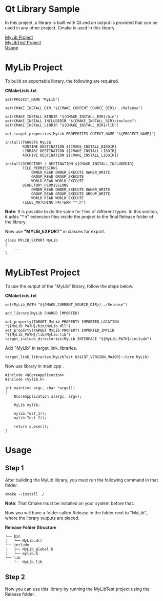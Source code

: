
# Qt Library Sample

In this project, a library is built with Qt and an output is provided that can be used in any other project.
Cmake is used in this library.

[MyLib Project](#mylib-project) \
[MyLibTest Project](#mylibtest-project) \
[Usage](#Usage)


# MyLib Project

To build an exportable library, the following are required.

**CMakeLists.txt**

```
set(PROJECT_NAME "MyLib")

set(CMAKE_INSTALL_DIR "${CMAKE_CURRENT_SOURCE_DIR}/../Release")

set(CMAKE_INSTALL_BINDIR "${CMAKE_INSTALL_DIR}/bin")
set(CMAKE_INSTALL_INCLUDEDIR "${CMAKE_INSTALL_DIR}/include")
set(CMAKE_INSTALL_LIBDIR "${CMAKE_INSTALL_DIR}/lib")
```

```
set_target_properties(MyLib PROPERTIES OUTPUT_NAME "${PROJECT_NAME}")

install(TARGETS MyLib
        RUNTIME DESTINATION ${CMAKE_INSTALL_BINDIR}
        LIBRARY DESTINATION ${CMAKE_INSTALL_LIBDIR}
        ARCHIVE DESTINATION ${CMAKE_INSTALL_LIBDIR})

install(DIRECTORY / DESTINATION ${CMAKE_INSTALL_INCLUDEDIR}
        FILE_PERMISSIONS
            OWNER_READ OWNER_EXECUTE OWNER_WRITE
            GROUP_READ GROUP_EXECUTE
            WORLD_READ WORLD_EXECUTE
        DIRECTORY_PERMISSIONS
            OWNER_READ OWNER_EXECUTE OWNER_WRITE
            GROUP_READ GROUP_EXECUTE GROUP_WRITE
            WORLD_READ WORLD_EXECUTE
        FILES_MATCHING PATTERN "*.h")
```

**Note:** It is possible to do the same for files of different types.
In this section, it adds "*.h" extension files inside the project to the final Release folder of the library.


Now use **"MYLIB_EXPORT"** in classes for export.

```
class MYLIB_EXPORT MyLib
{
    ...
}
```


# MyLibTest Project

To use the output of the "MyLib" library, follow the steps below.

**CMakeLists.txt**

```
set(MyLib_PATH "${CMAKE_CURRENT_SOURCE_DIR}/../Release")

add_library(MyLib SHARED IMPORTED)

set_property(TARGET MyLib PROPERTY IMPORTED_LOCATION "${MyLib_PATH}/bin/MyLib.dll")
set_property(TARGET MyLib PROPERTY IMPORTED_IMPLIB "${MyLib_PATH}/lib/MyLib.lib")
target_include_directories(MyLib INTERFACE "${MyLib_PATH}/include")
```

Add "MyLib" in target_link_libraries.

```
target_link_libraries(MyLibTest Qt${QT_VERSION_MAJOR}::Core MyLib)
```

Now use library in main.cpp .

```
#include <QCoreApplication>
#include <mylib.h>

int main(int argc, char *argv[])
{
    QCoreApplication a(argc, argv);

    MyLib mylib;

    mylib.Test_1();
    mylib.Test_2();

    return a.exec();
}

```

# Usage

## **Step 1**

After building the MyLib library, you must run the following command in that folder.


```command
cmake --install ./
```

**Note:** That Cmake must be installed on your system before that.

Now you will have a folder called Release in the folder next to "MyLib", where the library outputs are placed.

**Release Folder Structure**
```
└── bin
|   └── MyLib.dll
└── include
|   ├── MyLib_global.h
|   └── mylib.h
└── lib
    └── MyLib.lib
```

## **Step 2**

Now you can use this library by running the MyLibTest project using the Release folder.
